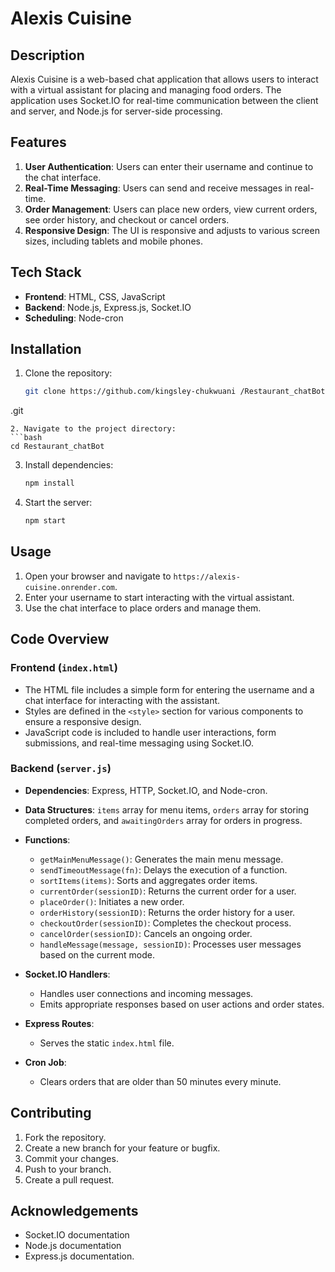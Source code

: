 # Alexis Cuisine

## Description
Alexis Cuisine is a web-based chat application that allows users to interact with a virtual assistant for placing and managing food orders. The application uses Socket.IO for real-time communication between the client and server, and Node.js for server-side processing.

## Features
1. **User Authentication**: Users can enter their username and continue to the chat interface.
2. **Real-Time Messaging**: Users can send and receive messages in real-time.
3. **Order Management**: Users can place new orders, view current orders, see order history, and checkout or cancel orders.
4. **Responsive Design**: The UI is responsive and adjusts to various screen sizes, including tablets and mobile phones.

## Tech Stack
- **Frontend**: HTML, CSS, JavaScript
- **Backend**: Node.js, Express.js, Socket.IO
- **Scheduling**: Node-cron

## Installation
1. Clone the repository:
   ```bash
   git clone https://github.com/kingsley-chukwuani /Restaurant_chatBot-
.git
   ```
2. Navigate to the project directory:
   ```bash
   cd Restaurant_chatBot

   ```
3. Install dependencies:
   ```bash
   npm install
   ```
4. Start the server:
   ```bash
   npm start
   ```

## Usage
1. Open your browser and navigate to `https://alexis-cuisine.onrender.com`.
2. Enter your username to start interacting with the virtual assistant.
3. Use the chat interface to place orders and manage them.

## Code Overview

### Frontend (`index.html`)
- The HTML file includes a simple form for entering the username and a chat interface for interacting with the assistant.
- Styles are defined in the `<style>` section for various components to ensure a responsive design.
- JavaScript code is included to handle user interactions, form submissions, and real-time messaging using Socket.IO.

### Backend (`server.js`)
- **Dependencies**: Express, HTTP, Socket.IO, and Node-cron.
- **Data Structures**: `items` array for menu items, `orders` array for storing completed orders, and `awaitingOrders` array for orders in progress.
- **Functions**:
  - `getMainMenuMessage()`: Generates the main menu message.
  - `sendTimeoutMessage(fn)`: Delays the execution of a function.
  - `sortItems(items)`: Sorts and aggregates order items.
  - `currentOrder(sessionID)`: Returns the current order for a user.
  - `placeOrder()`: Initiates a new order.
  - `orderHistory(sessionID)`: Returns the order history for a user.
  - `checkoutOrder(sessionID)`: Completes the checkout process.
  - `cancelOrder(sessionID)`: Cancels an ongoing order.
  - `handleMessage(message, sessionID)`: Processes user messages based on the current mode.

- **Socket.IO Handlers**:
  - Handles user connections and incoming messages.
  - Emits appropriate responses based on user actions and order states.

- **Express Routes**:
  - Serves the static `index.html` file.

- **Cron Job**:
  - Clears orders that are older than 50 minutes every minute.

## Contributing
1. Fork the repository.
2. Create a new branch for your feature or bugfix.
3. Commit your changes.
4. Push to your branch.
5. Create a pull request.


## Acknowledgements
- Socket.IO documentation
- Node.js documentation
- Express.js documentation.
